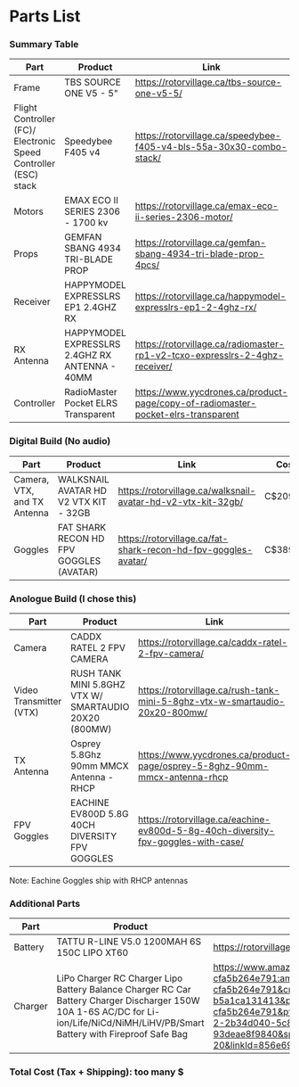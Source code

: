# Parts List 

### Summary Table
  
|Part |Product |Link |Cost |
|-----|--------|-----|-----|
|Frame|TBS SOURCE ONE V5 - 5"| https://rotorvillage.ca/tbs-source-one-v5-5/ |C$46.99|
|Flight Controller (FC)/ Electronic Speed Controller (ESC) stack|Speedybee F405 v4|https://rotorvillage.ca/speedybee-f405-v4-bls-55a-30x30-combo-stack/ |C$97.99|
|Motors|EMAX ECO II SERIES 2306 - 1700 kv|https://rotorvillage.ca/emax-eco-ii-series-2306-motor/ |C$21.99 x4|
|Props|GEMFAN SBANG 4934 TRI-BLADE PROP|https://rotorvillage.ca/gemfan-sbang-4934-tri-blade-prop-4pcs/ |C$4.29|
|Receiver|HAPPYMODEL EXPRESSLRS EP1 2.4GHZ RX|https://rotorvillage.ca/happymodel-expresslrs-ep1-2-4ghz-rx/ |C$19.99|
|RX Antenna|HAPPYMODEL EXPRESSLRS 2.4GHZ RX ANTENNA - 40MM|https://rotorvillage.ca/radiomaster-rp1-v2-tcxo-expresslrs-2-4ghz-receiver/ |C$3.99|
|Controller|RadioMaster Pocket ELRS Transparent|https://www.yycdrones.ca/product-page/copy-of-radiomaster-pocket-elrs-transparent |C$85.86|

  
### Digital Build (No audio)
  
|Part |Product |Link |Cost |
|-----|--------|-----|-----|
|Camera, VTX, and TX Antenna|WALKSNAIL AVATAR HD V2 VTX KIT - 32GB|https://rotorvillage.ca/walksnail-avatar-hd-v2-vtx-kit-32gb/ |C$209.99|
|Goggles|FAT SHARK RECON HD FPV GOGGLES (AVATAR)|https://rotorvillage.ca/fat-shark-recon-hd-fpv-goggles-avatar/ |C$389.99|
  
  
### Anologue Build (I chose this)

|Part |Product |Link |Cost |
|-----|--------|-----|-----|
|Camera|CADDX RATEL 2 FPV CAMERA|https://rotorvillage.ca/caddx-ratel-2-fpv-camera/ |C$43.99|
|Video Transmitter (VTX)|RUSH TANK MINI 5.8GHZ VTX W/ SMARTAUDIO 20X20 (800MW)|https://rotorvillage.ca/rush-tank-mini-5-8ghz-vtx-w-smartaudio-20x20-800mw/ |C$53.99|  
|TX Antenna|Osprey 5.8Ghz 90mm MMCX Antenna - RHCP|https://www.yycdrones.ca/product-page/osprey-5-8ghz-90mm-mmcx-antenna-rhcp |C$7.81|
|FPV Goggles|EACHINE EV800D 5.8G 40CH DIVERSITY FPV GOGGLES|https://rotorvillage.ca/eachine-ev800d-5-8g-40ch-diversity-fpv-goggles-with-case/ |C$138.99|

Note: Eachine Goggles ship with RHCP antennas
  
### Additional Parts

|Part |Product |Link |Cost |
|-----|--------|-----|-----|
|Battery|TATTU R-LINE V5.0 1200MAH 6S 150C LIPO XT60|https://rotorvillage.ca/tattu-r-line-v5-0-1200mah-6s-150c-lipo-xt60/ |C$49.99|
|Charger|LiPo Charger RC Charger Lipo Battery Balance Charger RC Car Battery Charger Discharger 150W 10A 1-6S AC/DC for Li-ion/Life/NiCd/NiMH/LiHV/PB/Smart Battery with Fireproof Safe Bag |https://www.amazon.com/Charger-Battery-Balance-Discharger-Adapter/dp/B07R18YNZQ?content-id=amzn1.sym.fc48733d-66f8-4b9b-aacf-cfa5b264e791:amzn1.sym.fc48733d-66f8-4b9b-aacf-cfa5b264e791&crid=1N2VBE9U8ZLH7&cv_ct_cx=Lipo+charger&keywords=Lipo+charger&pd_rd_i=B07R18YNZQ&pd_rd_r=5b53c869-be69-4f2a-8744-b5a1ca131413&pd_rd_w=WFyZR&pd_rd_wg=QuqPt&pf_rd_p=fc48733d-66f8-4b9b-aacf-cfa5b264e791&pf_rd_r=TC3M1XD7YTG3QK8TC4QH&qid=1698073475&sbo=RZvfv//HxDF%2BO5021pAnSA%3D%3D&sprefix=lipo+charger,aps,92&sr=1-2-2b34d040-5c83-4b7f-ba01-15975dfb8828-spons&ufe=app_do:amzn1.fos.18ed3cb5-28d5-4975-8bc7-93deae8f9840&sp_csd=d2lkZ2V0TmFtZT1zcF9zZWFyY2hfdGhlbWF0aWM&psc=1&linkCode=sl1&tag=troncatfpv-20&linkId=856e69d9d4e2237f69b0cfd4993feddf&language=en_US&ref_=as_li_ss_tl |C$56.99|


### Total Cost (Tax + Shipping): too many $

